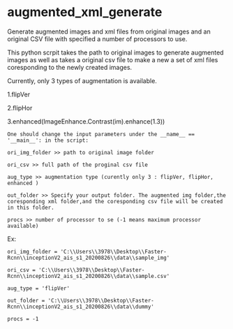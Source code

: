 # augmented_xml_generate
Generate augmented images and xml files from original images and an original CSV file with specified a number of processors to use.

This python scrpit takes the path to original images to generate augmented images as well as takes a original csv file to make a new a set of xml files coresponding to the newly created images.

Currently, only 3 types of augmentation is available.

1.flipVer

2.flipHor

3.enhanced(ImageEnhance.Contrast(im).enhance(1.3))

    One should change the input parameters under the __name__ == '__main__': in the script:

    ori_img_folder >> path to original image folder

    ori_csv >> full path of the proginal csv file

    aug_type >> augmentation type (curently only 3 : flipVer, flipHor, enhanced )

    out_folder >> Specify your output folder. The augmented img folder,the coresponding xml folder,and the coresponding csv file will be created in this folder.

    procs >> number of processor to se (-1 means maximum processor available)


Ex:

    ori_img_folder = 'C:\\Users\\3978\\Desktop\\Faster-Rcnn\\inceptionV2_ais_s1_20200826\\data\\sample_img'

    ori_csv = 'C:\\Users\\3978\\Desktop\\Faster-Rcnn\\inceptionV2_ais_s1_20200826\\data\\sample.csv'

    aug_type = 'flipVer'

    out_folder = 'C:\\Users\\3978\\Desktop\\Faster-Rcnn\\inceptionV2_ais_s1_20200826\\data\\dummy'

    procs = -1   

